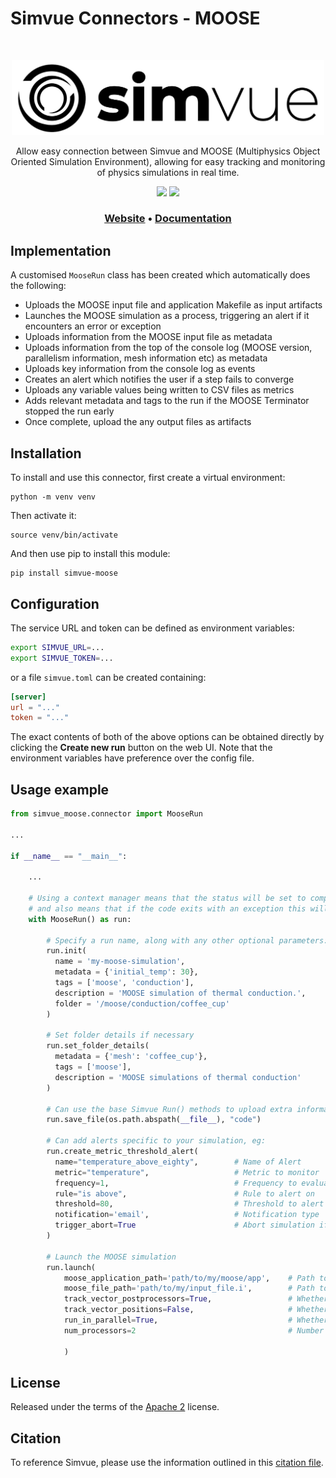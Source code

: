 # Simvue Connectors - MOOSE

<br/>

<p align="center">
  <picture>
    <source media="(prefers-color-scheme: dark)" srcset="https://github.com/simvue-io/.github/blob/5eb8cfd2edd3269259eccd508029f269d993282f/simvue-white.png" />
    <source media="(prefers-color-scheme: light)" srcset="https://github.com/simvue-io/.github/blob/5eb8cfd2edd3269259eccd508029f269d993282f/simvue-black.png" />
    <img alt="Simvue" src="https://github.com/simvue-io/.github/blob/5eb8cfd2edd3269259eccd508029f269d993282f/simvue-black.png" width="500">
  </picture>
</p>

<p align="center">
Allow easy connection between Simvue and MOOSE (Multiphysics Object Oriented Simulation Environment), allowing for easy tracking and monitoring of physics simulations in real time.
</p>

<div align="center">
<a href="https://github.com/simvue-io/client/blob/main/LICENSE" target="_blank"><img src="https://img.shields.io/github/license/simvue-io/client"/></a>
<img src="https://img.shields.io/badge/python-3.10%20%7C%203.11%20%7C%203.12%20%7C%203.13-blue">
</div>

<h3 align="center">
 <a href="https://simvue.io"><b>Website</b></a>
  •
  <a href="https://docs.simvue.io"><b>Documentation</b></a>
</h3>

## Implementation
A customised `MooseRun` class has been created which automatically does the following:

* Uploads the MOOSE input file and application Makefile as input artifacts
* Launches the MOOSE simulation as a process, triggering an alert if it encounters an error or exception
* Uploads information from the MOOSE input file as metadata
* Uploads information from the top of the console log (MOOSE version, parallelism information, mesh information etc) as metadata
* Uploads key information from the console log as events
* Creates an alert which notifies the user if a step fails to converge
* Uploads any variable values being written to CSV files as metrics
* Adds relevant metadata and tags to the run if the MOOSE Terminator stopped the run early
* Once complete, upload the any output files as artifacts

## Installation
To install and use this connector, first create a virtual environment:
```
python -m venv venv
```
Then activate it:
```
source venv/bin/activate
```
And then use pip to install this module:
```
pip install simvue-moose
```

## Configuration
The service URL and token can be defined as environment variables:
```sh
export SIMVUE_URL=...
export SIMVUE_TOKEN=...
```
or a file `simvue.toml` can be created containing:
```toml
[server]
url = "..."
token = "..."
```
The exact contents of both of the above options can be obtained directly by clicking the **Create new run** button on the web UI. Note that the environment variables have preference over the config file.

## Usage example
```python
from simvue_moose.connector import MooseRun

...

if __name__ == "__main__":

    ...

    # Using a context manager means that the status will be set to completed automatically,
    # and also means that if the code exits with an exception this will be reported to Simvue
    with MooseRun() as run:

        # Specify a run name, along with any other optional parameters:
        run.init(
          name = 'my-moose-simulation',                                 # Run name
          metadata = {'initial_temp': 30},                              # Metadata
          tags = ['moose', 'conduction'],                               # Tags
          description = 'MOOSE simulation of thermal conduction.',      # Description
          folder = '/moose/conduction/coffee_cup'                       # Folder path
        )

        # Set folder details if necessary
        run.set_folder_details(
          metadata = {'mesh': 'coffee_cup'},                            # Metadata
          tags = ['moose'],                                             # Tags
          description = 'MOOSE simulations of thermal conduction'       # Description
        )

        # Can use the base Simvue Run() methods to upload extra information, eg:
        run.save_file(os.path.abspath(__file__), "code")

        # Can add alerts specific to your simulation, eg:
        run.create_metric_threshold_alert(
          name="temperature_above_eighty",        # Name of Alert
          metric="temperature",                   # Metric to monitor
          frequency=1,                            # Frequency to evaluate rule at (mins)
          rule="is above",                        # Rule to alert on
          threshold=80,                           # Threshold to alert on
          notification='email',                   # Notification type
          trigger_abort=True                      # Abort simulation if triggered
        )

        # Launch the MOOSE simulation
        run.launch(
            moose_application_path='path/to/my/moose/app',    # Path to MOOSE application
            moose_file_path='path/to/my/input_file.i',        # Path to MOOSE input file
            track_vector_postprocessors=True,                 # Whether to track vector postprocessors
            track_vector_positions=False,                     # Whether to track positions of vectors
            run_in_parallel=True,                             # Whether to run in parallel using MPI
            num_processors=2                                  # Number of cores to use if in parallel

            )

```

## License

Released under the terms of the [Apache 2](https://github.com/simvue-io/client/blob/main/LICENSE) license.

## Citation

To reference Simvue, please use the information outlined in this [citation file](https://github.com/simvue-io/python-api/blob/dev/CITATION.cff).
